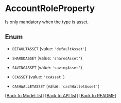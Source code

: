 # AccountRoleProperty

Is only mandatory when the type is asset.

## Enum

* `DEFAULTASSET` (value: `'defaultAsset'`)

* `SHAREDASSET` (value: `'sharedAsset'`)

* `SAVINGASSET` (value: `'savingAsset'`)

* `CCASSET` (value: `'ccAsset'`)

* `CASHWALLETASSET` (value: `'cashWalletAsset'`)

[[Back to Model list]](../README.md#documentation-for-models) [[Back to API list]](../README.md#documentation-for-api-endpoints) [[Back to README]](../README.md)


